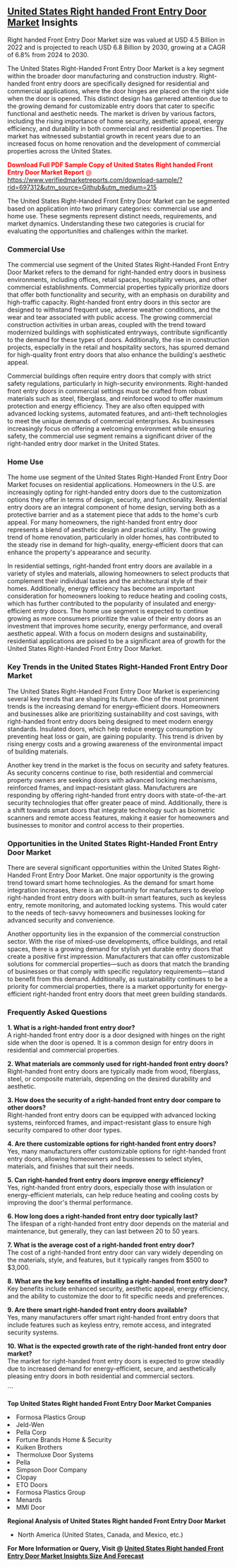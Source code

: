 <h2><a href="https://www.verifiedmarketreports.com/download-sample/?rid=697312&amp;utm_source=Github&amp;utm_medium=215" target="_blank">United States Right handed Front Entry Door Market</a> Insights</h2><p>Right handed Front Entry Door Market size was valued at USD 4.5 Billion in 2022 and is projected to reach USD 6.8 Billion by 2030, growing at a CAGR of 6.8% from 2024 to 2030.</p><p><p>The United States Right-Handed Front Entry Door Market is a key segment within the broader door manufacturing and construction industry. Right-handed front entry doors are specifically designed for residential and commercial applications, where the door hinges are placed on the right side when the door is opened. This distinct design has garnered attention due to the growing demand for customizable entry doors that cater to specific functional and aesthetic needs. The market is driven by various factors, including the rising importance of home security, aesthetic appeal, energy efficiency, and durability in both commercial and residential properties. The market has witnessed substantial growth in recent years due to an increased focus on home renovation and the development of commercial properties across the United States. <p><span class=""><span style="color: #ff0000;"><strong>Download Full PDF Sample Copy of United States Right handed Front Entry Door Market Report</strong> @ </span><a href="https://www.verifiedmarketreports.com/download-sample/?rid=697312&amp;utm_source=Github&amp;utm_medium=215" target="_blank">https://www.verifiedmarketreports.com/download-sample/?rid=697312&amp;utm_source=Github&amp;utm_medium=215</a></span></p></p><p>The United States Right-Handed Front Entry Door Market can be segmented based on application into two primary categories: commercial use and home use. These segments represent distinct needs, requirements, and market dynamics. Understanding these two categories is crucial for evaluating the opportunities and challenges within the market.</p><h3>Commercial Use</h3><p>The commercial use segment of the United States Right-Handed Front Entry Door Market refers to the demand for right-handed entry doors in business environments, including offices, retail spaces, hospitality venues, and other commercial establishments. Commercial properties typically prioritize doors that offer both functionality and security, with an emphasis on durability and high-traffic capacity. Right-handed front entry doors in this sector are designed to withstand frequent use, adverse weather conditions, and the wear and tear associated with public access. The growing commercial construction activities in urban areas, coupled with the trend toward modernized buildings with sophisticated entryways, contribute significantly to the demand for these types of doors. Additionally, the rise in construction projects, especially in the retail and hospitality sectors, has spurred demand for high-quality front entry doors that also enhance the building's aesthetic appeal.</p><p>Commercial buildings often require entry doors that comply with strict safety regulations, particularly in high-security environments. Right-handed front entry doors in commercial settings must be crafted from robust materials such as steel, fiberglass, and reinforced wood to offer maximum protection and energy efficiency. They are also often equipped with advanced locking systems, automated features, and anti-theft technologies to meet the unique demands of commercial enterprises. As businesses increasingly focus on offering a welcoming environment while ensuring safety, the commercial use segment remains a significant driver of the right-handed entry door market in the United States.</p><h3>Home Use</h3><p>The home use segment of the United States Right-Handed Front Entry Door Market focuses on residential applications. Homeowners in the U.S. are increasingly opting for right-handed entry doors due to the customization options they offer in terms of design, security, and functionality. Residential entry doors are an integral component of home design, serving both as a protective barrier and as a statement piece that adds to the home's curb appeal. For many homeowners, the right-handed front entry door represents a blend of aesthetic design and practical utility. The growing trend of home renovation, particularly in older homes, has contributed to the steady rise in demand for high-quality, energy-efficient doors that can enhance the property's appearance and security.</p><p>In residential settings, right-handed front entry doors are available in a variety of styles and materials, allowing homeowners to select products that complement their individual tastes and the architectural style of their homes. Additionally, energy efficiency has become an important consideration for homeowners looking to reduce heating and cooling costs, which has further contributed to the popularity of insulated and energy-efficient entry doors. The home use segment is expected to continue growing as more consumers prioritize the value of their entry doors as an investment that improves home security, energy performance, and overall aesthetic appeal. With a focus on modern designs and sustainability, residential applications are poised to be a significant area of growth for the United States Right-Handed Front Entry Door Market.</p><h3>Key Trends in the United States Right-Handed Front Entry Door Market</h3><p>The United States Right-Handed Front Entry Door Market is experiencing several key trends that are shaping its future. One of the most prominent trends is the increasing demand for energy-efficient doors. Homeowners and businesses alike are prioritizing sustainability and cost savings, with right-handed front entry doors being designed to meet modern energy standards. Insulated doors, which help reduce energy consumption by preventing heat loss or gain, are gaining popularity. This trend is driven by rising energy costs and a growing awareness of the environmental impact of building materials.</p><p>Another key trend in the market is the focus on security and safety features. As security concerns continue to rise, both residential and commercial property owners are seeking doors with advanced locking mechanisms, reinforced frames, and impact-resistant glass. Manufacturers are responding by offering right-handed front entry doors with state-of-the-art security technologies that offer greater peace of mind. Additionally, there is a shift towards smart doors that integrate technology such as biometric scanners and remote access features, making it easier for homeowners and businesses to monitor and control access to their properties.</p><h3>Opportunities in the United States Right-Handed Front Entry Door Market</h3><p>There are several significant opportunities within the United States Right-Handed Front Entry Door Market. One major opportunity is the growing trend toward smart home technologies. As the demand for smart home integration increases, there is an opportunity for manufacturers to develop right-handed front entry doors with built-in smart features, such as keyless entry, remote monitoring, and automated locking systems. This would cater to the needs of tech-savvy homeowners and businesses looking for advanced security and convenience.</p><p>Another opportunity lies in the expansion of the commercial construction sector. With the rise of mixed-use developments, office buildings, and retail spaces, there is a growing demand for stylish yet durable entry doors that create a positive first impression. Manufacturers that can offer customizable solutions for commercial properties—such as doors that match the branding of businesses or that comply with specific regulatory requirements—stand to benefit from this demand. Additionally, as sustainability continues to be a priority for commercial properties, there is a market opportunity for energy-efficient right-handed front entry doors that meet green building standards.</p><h3>Frequently Asked Questions</h3><p><strong>1. What is a right-handed front entry door?</strong><br> A right-handed front entry door is a door designed with hinges on the right side when the door is opened. It is a common design for entry doors in residential and commercial properties.</p><p><strong>2. What materials are commonly used for right-handed front entry doors?</strong><br> Right-handed front entry doors are typically made from wood, fiberglass, steel, or composite materials, depending on the desired durability and aesthetic.</p><p><strong>3. How does the security of a right-handed front entry door compare to other doors?</strong><br> Right-handed front entry doors can be equipped with advanced locking systems, reinforced frames, and impact-resistant glass to ensure high security compared to other door types.</p><p><strong>4. Are there customizable options for right-handed front entry doors?</strong><br> Yes, many manufacturers offer customizable options for right-handed front entry doors, allowing homeowners and businesses to select styles, materials, and finishes that suit their needs.</p><p><strong>5. Can right-handed front entry doors improve energy efficiency?</strong><br> Yes, right-handed front entry doors, especially those with insulation or energy-efficient materials, can help reduce heating and cooling costs by improving the door's thermal performance.</p><p><strong>6. How long does a right-handed front entry door typically last?</strong><br> The lifespan of a right-handed front entry door depends on the material and maintenance, but generally, they can last between 20 to 50 years.</p><p><strong>7. What is the average cost of a right-handed front entry door?</strong><br> The cost of a right-handed front entry door can vary widely depending on the materials, style, and features, but it typically ranges from $500 to $3,000.</p><p><strong>8. What are the key benefits of installing a right-handed front entry door?</strong><br> Key benefits include enhanced security, aesthetic appeal, energy efficiency, and the ability to customize the door to fit specific needs and preferences.</p><p><strong>9. Are there smart right-handed front entry doors available?</strong><br> Yes, many manufacturers offer smart right-handed front entry doors that include features such as keyless entry, remote access, and integrated security systems.</p><p><strong>10. What is the expected growth rate of the right-handed front entry door market?</strong><br> The market for right-handed front entry doors is expected to grow steadily due to increased demand for energy-efficient, secure, and aesthetically pleasing entry doors in both residential and commercial sectors.</p>```</p><p><strong>Top United States Right handed Front Entry Door Market Companies</strong></p><div data-test-id=""><p><li>Formosa Plastics Group</li><li> Jeld-Wen</li><li> Pella Corp</li><li> Fortune Brands Home & Security</li><li> Kuiken Brothers</li><li> Thermoluxe Door Systems</li><li> Pella</li><li> Simpson Door Company</li><li> Clopay</li><li> ETO Doors</li><li> Formosa Plastics Group</li><li> Menards</li><li> MMI Door</li></p><div><strong>Regional Analysis of&nbsp;United States Right handed Front Entry Door Market</strong></div><ul><li dir="ltr"><p dir="ltr">North America&nbsp;(United States, Canada, and Mexico, etc.)</p></li></ul><p><strong>For More Information or Query, Visit @&nbsp;</strong><strong><a href="https://www.verifiedmarketreports.com/product/right-handed-front-entry-door-market/?utm_source=Github&amp;utm_medium=215" target="_blank">United States Right handed Front Entry Door Market Insights Size And Forecast</a></strong></p></div>
